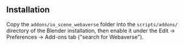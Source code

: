 ## Installation
Copy the `addons/io_scene_webaverse` folder into the `scripts/addons/` directory of the Blender installation, then enable it under the Edit -> Preferences -> Add-ons tab ("search for Webaverse").
